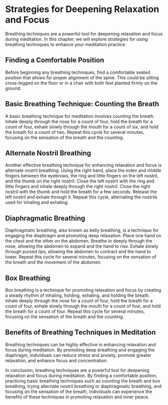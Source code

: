 Strategies for Deepening Relaxation and Focus
=============================================================================================

Breathing techniques are a powerful tool for deepening relaxation and focus during meditation. In this chapter, we will explore strategies for using breathing techniques to enhance your meditation practice.

Finding a Comfortable Position
------------------------------

Before beginning any breathing techniques, find a comfortable seated position that allows for proper alignment of the spine. This could be sitting cross-legged on the floor or in a chair with both feet planted firmly on the ground.

Basic Breathing Technique: Counting the Breath
----------------------------------------------

A basic breathing technique for meditation involves counting the breath. Inhale deeply through the nose for a count of four, hold the breath for a count of four, exhale slowly through the mouth for a count of six, and hold the breath for a count of two. Repeat this cycle for several minutes, focusing on the sensation of the breath and the counting.

Alternate Nostril Breathing
---------------------------

Another effective breathing technique for enhancing relaxation and focus is alternate nostril breathing. Using the right hand, place the index and middle fingers between the eyebrows, the ring and little fingers on the left nostril, and the thumb on the right nostril. Close the left nostril with the ring and little fingers and inhale deeply through the right nostril. Close the right nostril with the thumb and hold the breath for a few seconds. Release the left nostril and exhale through it. Repeat this cycle, alternating the nostrils used for inhaling and exhaling.

Diaphragmatic Breathing
-----------------------

Diaphragmatic breathing, also known as belly breathing, is a technique for engaging the diaphragm and promoting deep relaxation. Place one hand on the chest and the other on the abdomen. Breathe in deeply through the nose, allowing the abdomen to expand and the hand to rise. Exhale slowly through pursed lips, allowing the abdomen to contract and the hand to lower. Repeat this cycle for several minutes, focusing on the sensation of the breath and the movement of the abdomen.

Box Breathing
-------------

Box breathing is a technique for promoting relaxation and focus by creating a steady rhythm of inhaling, holding, exhaling, and holding the breath. Inhale deeply through the nose for a count of four, hold the breath for a count of four, exhale slowly through the mouth for a count of four, and hold the breath for a count of four. Repeat this cycle for several minutes, focusing on the sensation of the breath and the counting.

Benefits of Breathing Techniques in Meditation
----------------------------------------------

Breathing techniques can be highly effective in enhancing relaxation and focus during meditation. By promoting deep breathing and engaging the diaphragm, individuals can reduce stress and anxiety, promote greater relaxation, and enhance focus and concentration.

In conclusion, breathing techniques are a powerful tool for deepening relaxation and focus during meditation. By finding a comfortable position, practicing basic breathing techniques such as counting the breath and box breathing, trying alternate nostril breathing or diaphragmatic breathing, and focusing on the sensation of the breath, individuals can experience the benefits of these techniques in promoting relaxation and inner peace.

